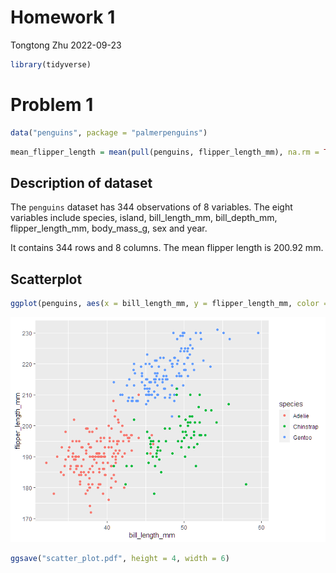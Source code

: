 Homework 1
================
Tongtong Zhu
2022-09-23

``` r
library(tidyverse)
```

# Problem 1

``` r
data("penguins", package = "palmerpenguins")
```

``` r
mean_flipper_length = mean(pull(penguins, flipper_length_mm), na.rm = TRUE)
```

## Description of dataset

The `penguins` dataset has 344 observations of 8 variables. The eight
variables include species, island, bill_length_mm, bill_depth_mm,
flipper_length_mm, body_mass_g, sex and year.

It contains 344 rows and 8 columns. The mean flipper length is 200.92
mm.

## Scatterplot

``` r
ggplot(penguins, aes(x = bill_length_mm, y = flipper_length_mm, color = species)) + geom_point(na.rm = TRUE)
```

![](p8105_hw1_tz2520_files/figure-gfm/scatterplot-1.png)<!-- -->

``` r
ggsave("scatter_plot.pdf", height = 4, width = 6)
```
